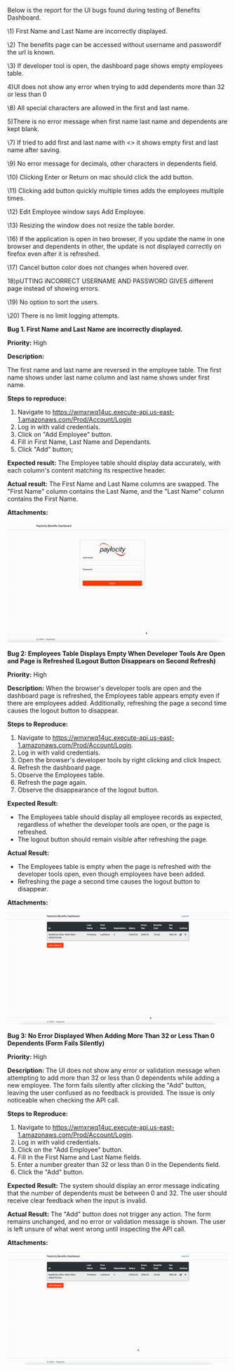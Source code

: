 ﻿Below is the report for the UI bugs found during testing of Benefits Dashboard.

\1) First Name and Last Name are incorrectly displayed\.

\2) The benefits page can be accessed without username and passwordif the url is known\.

\3) If developer tool is open, the dashboard page shows empty employees table\.

4)UI does not show any error when trying to add dependents more than 32 or less than 0

\8) All special characters are allowed in the first and last name\.

5)There is no error message when first name last name and dependents are kept blank.

\7) If tried to add first and last name with <> it shows empty first and last name after saving\.

\9) No error message for decimals, other characters in dependents field\.

\10) Clicking Enter or Return on mac should click the add button\.

\11) Clicking add button quickly multiple times adds the employees multiple times\.

\12) Edit Employee window says Add Employee\.

\13) Resizing the window does not resize the table border\.

\16) If the application is open in two browser, if you update the name in one browser and dependents in other, the update is not displayed correctly on firefox even after it is refreshed\.

\17) Cancel button color does not changes when hovered over\.

18)pUTTING iNCORRECT USERNAME AND PASSWORD GIVES different page instead of showing errors.

\19) No option to sort the users\.

\20) There is no limit logging attempts\.

**Bug 1. First Name and Last Name are incorrectly displayed.**

**Priority:** High

**Description:**

The first name and last name are reversed in the employee table. The first name shows under last name column and last name shows under first name.

**Steps to reproduce:**

1. Navigate to <https://wmxrwq14uc.execute-api.us-east-1.amazonaws.com/Prod/Account/Login>  
1. Log in with valid credentials.
1. Click on "Add Employee" button.
1. Fill in First Name, Last Name and Dependants.
1. Click "Add" button;

**Expected result:** The Employee table should display data accurately, with each column's content matching its respective header. 

**Actual result:** The First Name and Last Name columns are swapped. The "First Name" column contains the Last Name, and the "Last Name" column contains the First Name.

**Attachments:**

![](Bug1.gif)

**Bug 2: Employees Table Displays Empty When Developer Tools Are Open and Page is Refreshed (Logout Button Disappears on Second Refresh)**

**Priority:** High

**Description:**
When the browser's developer tools are open and the dashboard page is refreshed, the Employees table appears empty even if there are employees added. Additionally, refreshing the page a second time causes the logout button to disappear.

**Steps to Reproduce:**

1. Navigate to <https://wmxrwq14uc.execute-api.us-east-1.amazonaws.com/Prod/Account/Login>.
1. Log in with valid credentials.
1. Open the browser's developer tools by right clicking and click Inspect.
1. Refresh the dashboard page.
1. Observe the Employees table.
1. Refresh the page again.
1. Observe the disappearance of the logout button.

**Expected Result:**

- The Employees table should display all employee records as expected, regardless of whether the developer tools are open, or the page is refreshed.
- The logout button should remain visible after refreshing the page.

**Actual Result:**

- The Employees table is empty when the page is refreshed with the developer tools open, even though employees have been added.
- Refreshing the page a second time causes the logout button to disappear.

**Attachments:**

![](Bug2.gif)

**Bug 3: No Error Displayed When Adding More Than 32 or Less Than 0 Dependents (Form Fails Silently)**

**Priority:** High

**Description:**
The UI does not show any error or validation message when attempting to add more than 32 or less than 0 dependents while adding a new employee. The form fails silently after clicking the "Add" button, leaving the user confused as no feedback is provided. The issue is only noticeable when checking the API call.

**Steps to Reproduce:**

1. Navigate to <https://wmxrwq14uc.execute-api.us-east-1.amazonaws.com/Prod/Account/Login>.
1. Log in with valid credentials.
1. Click on the "Add Employee" button.
1. Fill in the First Name and Last Name fields.
1. Enter a number greater than 32 or less than 0 in the Dependents field.
1. Click the "Add" button.

**Expected Result:**
The system should display an error message indicating that the number of dependents must be between 0 and 32. The user should receive clear feedback when the input is invalid.

**Actual Result:**
The "Add" button does not trigger any action. The form remains unchanged, and no error or validation message is shown. The user is left unsure of what went wrong until inspecting the API call.

**Attachments:**

![](Bug3.gif)

